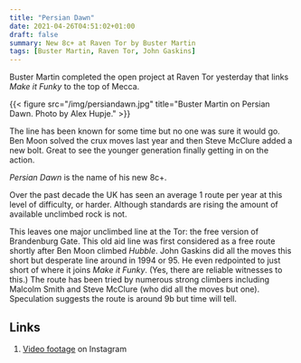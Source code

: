 ```yaml
---
title: "Persian Dawn"
date: 2021-04-26T04:51:02+01:00
draft: false
summary: New 8c+ at Raven Tor by Buster Martin
tags: [Buster Martin, Raven Tor, John Gaskins]
---
```


Buster Martin completed the open project at Raven Tor yesterday that links *Make it Funky* to the top of Mecca.

{{< figure src="/img/persiandawn.jpg" title="Buster Martin on Persian Dawn. Photo by Alex Hupje." >}}

The line has been known for some time but no one was sure it would go. Ben Moon solved the crux moves last year and then Steve McClure added a new bolt. Great to see the younger generation finally getting in on the action.

*Persian Dawn* is the name of his new 8c+.

Over the past decade the UK has seen an average 1 route per year at this level of difficulty, or harder. Although standards are rising the amount of available unclimbed rock is not.

This leaves one major unclimbed line at the Tor: the free version of Brandenburg Gate. This old aid line was first considered as a free route shortly after Ben Moon climbed *Hubble*. John Gaskins did all the moves this short but desperate line around in 1994 or 95. He even redpointed to just short of where it joins *Make it Funky*. (Yes, there are reliable witnesses to this.) The route has been tried by numerous strong climbers including Malcolm Smith and Steve McClure (who did all the moves but one). Speculation suggests the route is around 9b but time will tell.



## Links

1. [Video footage](https://www.instagram.com/p/COIGdOMj1u8/) on Instagram